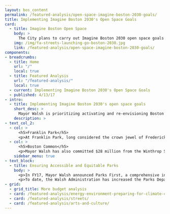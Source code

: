 ```yaml
---
layout: bos_content
permalink: /featured-analysis/open-space-imagine-boston-2030-goals/
title: Implementing Imagine Boston 2030's Open Space Goals
card:
  - title: Imagine Boston Open Space
    body: >
      The City plans to carry out Imagine Boston 2030 open space goals
    img: /img/fa-streets-launching-go-boston-2030.jpg
    link: /featured-analysis/open-space-imagine-boston-2030-goals/
components:
- breadcrumbs:
  - title: Home
    url: "/"
    local: true
  - title: Featured Analysis
    url: "/featured-analysis/"
    local: true
  - current: Implementing Imagine Boston 2030's Open Space Goals
  - published: 4/13/17
- intro:
  - title: Implementing Imagine Boston 2030's open space goals
    short_desc: >
      Mayor Walsh is prioritizing activating and re-envisioning Boston’s parks and is taking concrete steps to implement Imagine Boston 2030’s open space goals. 
    description: >
- text_col_2:
  - col: >
      <h5>Franklin Park</h5>
      <p>At Franklin Park, long considered the crown jewel of Frederick Law Olmsted’s Emerald Necklace park system, work is already taking place. Last year, the Mayor committed to transformational funding for Franklin Park through the sale of the city owned Winthrop Square Garage. This $28 million investment to fully renovate Boston’s largest park, will begin planning in FY19.</p>
  - col: >
      <h5>Boston Common</h5>
      <p>Mayor Walsh has also committed $28 million from the Winthrop Square garage sale to augment the current historic levels of investment in Boston Common and fully renovate America’s First Park.The Parks department along with other stakeholders will begin planning efforts in FY19 with a budget of $500,000 to ensure future generations will enjoy the park in its full vibrancy.</p>
    sidebar_menu: true
- text_block:
  - title: Ensuring Accessible and Equitable Parks
    body: >
      <p>In FY17, Mayor Walsh announced Parks First, a comprehensive initiative ensuring that Boston’s open spaces are among the most accessible and equitable in the nation. In FY19, Boston will continue its commitment to achieving these goals through investments in excellence in design and management.</p>
      <p>To date, the Walsh Administration has increased the Parks Department’s operating funding by $5.7 million or 32% and in FY19 will dedicate $17.7 million to new capital projects in Boston’s parks.</p>
- grid: 
  - grid_title: More budget analysis
  - card: /featured-analysis/energy-environment-preparing-for-climate-change/
  - card: /featured-analysis/streets/
  - card: /featured-analysis/arts-and-culture/
---
```

